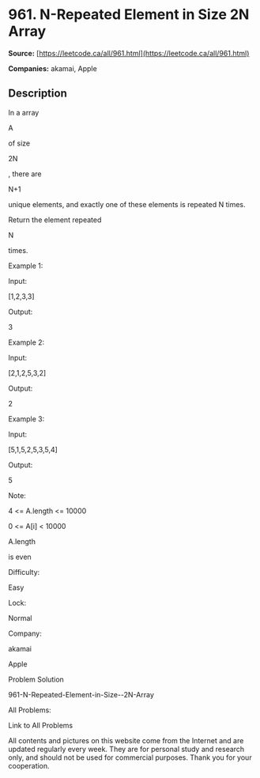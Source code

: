 # 961. N-Repeated Element in Size 2N Array

**Source:** [https://leetcode.ca/all/961.html](https://leetcode.ca/all/961.html)

**Companies:** akamai, Apple

## Description

In a array

A

of size

2N

, there are

N+1

unique
        elements, and exactly one of these elements is repeated N times.

Return the element repeated

N

times.

Example 1:

Input:

[1,2,3,3]

Output:

3

Example 2:

Input:

[2,1,2,5,3,2]

Output:

2

Example 3:

Input:

[5,1,5,2,5,3,5,4]

Output:

5

Note:

4 <= A.length <= 10000

0 <= A[i] < 10000

A.length

is even

Difficulty:

Easy

Lock:

Normal

Company:

akamai

Apple

Problem Solution

961-N-Repeated-Element-in-Size--2N-Array

All Problems:

Link to All Problems

All contents and pictures on this website come from the Internet and are updated regularly every week. They are for personal study and research only, and should not be used for commercial purposes. Thank you for your cooperation.


